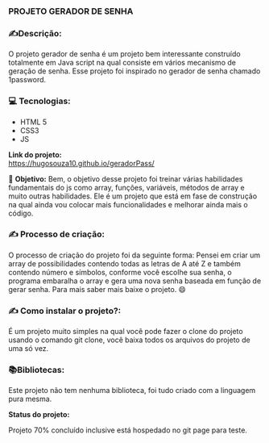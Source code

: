 



### PROJETO GERADOR DE SENHA

### ✍️**Descrição:**

O projeto gerador de senha é um projeto bem interessante construído totalmente em Java script na qual consiste em vários mecanismo de geração de senha.  Esse projeto foi inspirado no gerador de senha chamado 1password.

### 💻  **Tecnologias:**

-   HTML 5
-   CSS3
-   JS

**Link do projeto:**  
   https://hugosouza10.github.io/geradorPass/

🎯 **Objetivo:**  Bem, o objetivo desse projeto foi treinar várias habilidades fundamentais do js como array, funções, variáveis, métodos de array e muito outras habilidades. Ele é um projeto que está em fase de construção na qual ainda vou colocar mais funcionalidades e melhorar ainda mais o código.


### ✍️  **Processo de criação:**

O processo de criação do projeto foi da seguinte forma: Pensei em criar um array de possibilidades contendo todas as letras de A até Z e também contendo número e símbolos, conforme você escolhe sua senha, o programa embaralha o array e gera uma nova senha baseada em função de gerar senha. Para mais saber mais baixe o projeto. 😄


### ✍️  **Como instalar o projeto?:**

É um projeto muito simples na qual você pode fazer o clone do projeto usando o comando git clone, você baixa todos os arquivos do projeto de uma só vez.

### 📚**Bibliotecas:**

Este projeto não tem nenhuma biblioteca, foi tudo criado com a linguagem pura mesma.

**Status do projeto:**

Projeto 70% concluído inclusive está hospedado no git page para teste. 
